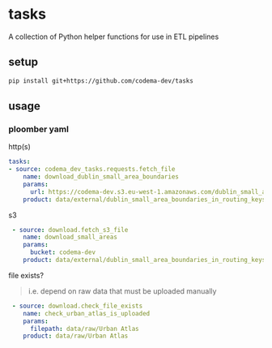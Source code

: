 # tasks
A collection of Python helper functions for use in ETL pipelines

## setup

```bash
pip install git+https://github.com/codema-dev/tasks
```

## usage

### ploomber yaml

http(s)
```yaml
tasks:
- source: codema_dev_tasks.requests.fetch_file
    name: download_dublin_small_area_boundaries
    params:
      url: https://codema-dev.s3.eu-west-1.amazonaws.com/dublin_small_area_boundaries_in_routing_keys.gpkg
    product: data/external/dublin_small_area_boundaries_in_routing_keys.gpkg
```

s3
```yaml
 - source: download.fetch_s3_file
    name: download_small_areas
    params:
      bucket: codema-dev
    product: data/external/dublin_small_area_boundaries_in_routing_keys.gpkg
```

file exists?
> i.e. depend on raw data that must be uploaded manually
```yaml
 - source: download.check_file_exists
    name: check_urban_atlas_is_uploaded
    params:
      filepath: data/raw/Urban Atlas
    product: data/raw/Urban Atlas
```
